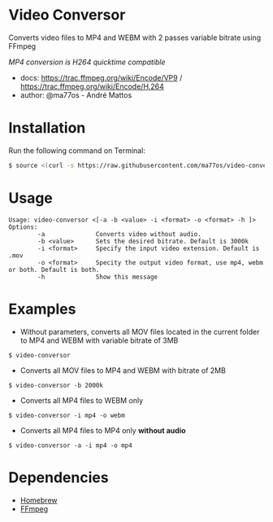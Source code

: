 # Video Conversor
Converts video files to MP4 and WEBM with 2 passes variable bitrate using FFmpeg

*MP4 conversion is H264 quicktime compatible*
- docs: https://trac.ffmpeg.org/wiki/Encode/VP9 / https://trac.ffmpeg.org/wiki/Encode/H.264
- author: @ma77os - André Mattos

# Installation
Run the following command on Terminal:
```bash
$ source <(curl -s https://raw.githubusercontent.com/ma77os/video-conversor/master/install)
```

# Usage
```
Usage: video-conversor <[-a -b <value> -i <format> -o <format> -h ]>
Options:
        -a              Converts video without audio.
        -b <value>      Sets the desired bitrate. Default is 3000k
        -i <format>     Specify the input video extension. Default is .mov
        -o <format>     Specity the output video format, use mp4, webm or both. Default is both.
        -h              Show this message
```

# Examples
- Without parameters, converts all MOV files located in the current folder to MP4 and WEBM with variable bitrate of 3MB
```
$ video-conversor
```
- Converts all MOV files to MP4 and WEBM with bitrate of 2MB
```
$ video-conversor -b 2000k
```
- Converts all MP4 files to WEBM only
```
$ video-conversor -i mp4 -o webm
```
- Converts all MP4 files to MP4 only **without audio**
```
$ video-conversor -a -i mp4 -o mp4
```


# Dependencies
- [Homebrew](https://brew.sh/)
- [FFmpeg](https://www.ffmpeg.org/)
